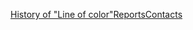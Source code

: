 [History of "Line of color"](mdlink="page/about-history")[Reports](mdlink="page/reports")[Contacts](mdlink="page/contacts")
